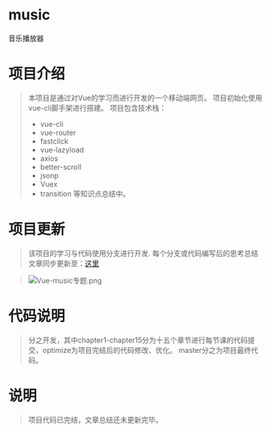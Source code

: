 # music

 音乐播放器

# 项目介绍
> 本项目是通过对Vue的学习而进行开发的一个移动端网页。
>  项目初始化使用vue-cli脚手架进行搭建。
> 项目包含技术栈：
>+  vue-cli
>+  vue-router
>+  fastclick
>+  vue-lazyload
>+  axios
>+  better-scroll
>+  jsonp
>+  Vuex
>+  transition
> 等知识点总结中。


# 项目更新
> 该项目的学习与代码使用分支进行开发.
> 每个分支或代码编写后的思考总结文章同步更新至：[这里](https://www.liugezhou.online/categories/Vue2-0%E5%BC%80%E5%8F%91%E4%BC%81%E4%B8%9A%E7%BA%A7%E7%A7%BB%E5%8A%A8%E9%9F%B3%E4%B9%90APP/)

> ![Vue-music专题.png](http://img.liugezhou.online/Vue2-0%E5%BC%80%E5%8F%91%E4%BC%81%E4%B8%9A%E7%BA%A7%E7%A7%BB%E5%8A%A8%E9%9F%B3%E4%B9%90APP.png)

# 代码说明
> 分之开发，其中chapter1-chapter15分为十五个章节进行每节课的代码提交，optimize为项目完结后的代码修改、优化。 
> master分之为项目最终代码。

# 说明
> 项目代码已完结，文章总结还未更新完毕。
